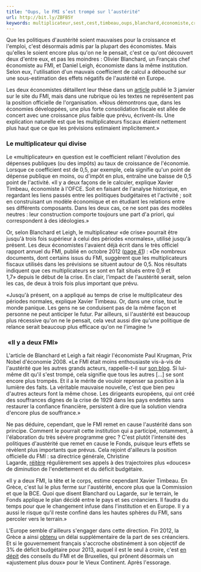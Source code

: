 ```yaml
---
title: "Oups, le FMI s’est trompé sur l’austérité"
url: http://bit.ly/ZBFB5Y
keywords: multiplicateur,sest,cest,timbeau,oups,blanchard,économiste,crise,économistes,laustérité,fmi,xavier,trompé
---
```

Que les politiques d\'austérité soient mauvaises pour la croissance et l\'emploi, c\'est désormais admis par la plupart des économistes. Mais qu\'elles le soient encore plus qu\'on ne le pensait, c\'est ce qu\'ont découvert deux d\'entre eux, et pas les moindres : Olivier Blanchard, un Français chef économiste au FMI, et Daniel Leigh, économiste dans la même institution. Selon eux, l\'utilisation d\'un mauvais coefficient de calcul a débouché sur une sous-estimation des effets négatifs de l\'austérité en Europe. 

Les deux économistes détaillent leur thèse dans un [article](http://www.imf.org/external/pubs/ft/wp/2013/wp1301.pdf) publié le 3 janvier sur le site du FMI, mais dans une rubrique où les textes ne représentent pas la position officielle de l\'organisation. «Nous démontrons que, dans les économies développées, une plus forte consolidation fiscale est allée de concert avec une croissance plus faible que prévu, écrivent-ils. Une explication naturelle est que les multiplicateurs fiscaux étaient nettement plus haut que ce que les prévisions estimaient implicitement.»

### Le multiplicateur qui divise

Le «multiplicateur» en question est le coefficient reliant l\'évolution des dépenses publiques (ou des impôts) au taux de croissance de l\'économie. Lorsque ce coefficient est de 0,5, par exemple, cela signifie qu\'un point de dépense publique en moins, ou d\'impôt en plus, entraîne une baisse de 0,5 point de l\'activité. «Il y a deux façons de le calculer, explique Xavier Timbeau, économiste à l\'OFCE. Soit en faisant de l\'analyse historique, en regardant les liens passés entre les politiques budgétaires et l\'activité ; soit en construisant un modèle économique et en étudiant les relations entre ses différents composants. Dans les deux cas, ce ne sont pas des modèles neutres : leur construction comporte toujours une part d\'a priori, qui correspondent à des idéologies.»

Or, selon Blanchard et Leigh, le multiplicateur «de crise» pourrait être jusqu\'à trois fois supérieur à celui des périodes «normales», utilisé jusqu\'à présent. Les deux économistes l\'avaient déjà écrit dans le très officiel rapport annuel du FMI, publié en octobre 2012 ([page 41](http://www.imf.org/external/pubs/ft/weo/2012/02/pdf/text.pdf)) : «De nombreux documents, dont certains issus du FMI, suggèrent que les multiplicateurs fiscaux utilisés dans les prévisions se situent autour de 0,5. Nos résultats indiquent que ces multiplicateurs se sont en fait situés entre 0,9 et 1,7» depuis le début de la crise. En clair, l\'impact de l\'austérité serait, selon les cas, de deux à trois fois plus important que prévu. 

«Jusqu\'à présent, on a appliqué au temps de crise le multiplicateur des périodes normales, explique Xavier Timbeau. Or, dans une crise, tout le monde panique. Les gens ne se conduisent pas de la même façon et personne ne peut anticiper le futur. Par ailleurs, si l\'austérité est beaucoup plus récessive qu\'on ne le pensait, cela veut aussi dire qu\'une politique de relance serait beaucoup plus efficace qu\'on ne l\'imagine !»

###  «Il y a deux FMI»

L\'article de Blanchard et Leigh a fait réagir l\'économiste Paul Krugman, Prix Nobel d\'économie 2008. «Le FMI était moins enthousiaste vis-à-vis de l\'austérité que les autres grands acteurs, rappelle-t-il sur [son blog](http://www.nytimes.com/2013/01/07/opinion/krugman-the-big-fail.html?_r=0). Si lui-même dit qu\'il s\'est trompé, cela signifie que tous les autres \[\...\] se sont encore plus trompés. Et il a le mérite de vouloir repenser sa position à la lumière des faits. La véritable mauvaise nouvelle, c\'est que bien peu d\'autres acteurs font la même chose. Les dirigeants européens, qui ont créé des souffrances dignes de la crise de 1929 dans les pays endettés sans restaurer la confiance financière, persistent à dire que la solution viendra d\'encore plus de souffrance.»

Ne pas déduire, cependant, que le FMI remet en cause l'austérité dans son principe. Comment le pourrait cette institution qui a participé, notamment, à l\'élaboration du très sévère programme grec ? C'est plutôt l'intensité des politiques d'austérité que remet en cause le Fonds, puisque leurs effets se révèlent plus importants que prévus. Cela rejoint d'ailleurs la position officielle du FMI : sa directrice générale, Christine Lagarde, [réitère](https://www.liberation.fr/economie/01012354440-lagarde-met-en-garde-contre-l-austerite) régulièrement ses appels à des trajectoires plus «douces» de diminution de l'endettement et du déficit budgétaire.

«Il y a deux FMI, la tête et le corps, estime cependant Xavier Timbeau. En Grèce, c'est lui le plus ferme sur l'austérité, encore plus que la Commission et que la BCE. Quoi que disent Blanchard ou Lagarde, sur le terrain, le Fonds applique le plan décidé entre le pays et ses créanciers. Il faudra du temps pour que le changement infuse dans l\'institution et en Europe. Il y a aussi le risque qu\'il reste confiné dans les hautes sphères du FMI, sans percoler vers le terrain.»

L'Europe semble d'ailleurs s'engager dans cette direction. Fin 2012, la Grèce a ainsi [obtenu](https://www.liberation.fr/economie/2012/12/12/la-grece-reprend-sa-dette-en-main_867222) un délai supplémentaire de la part de ses créanciers. Et si le gouvernement français s'accroche obstinément à son objectif de 3% de déficit budgétaire pour 2013, auquel il est le seul à croire, c'est [en dépit](https://www.liberation.fr/economie/2013/01/03/une-approche-differenciee-pour-la-france_871570) des conseils du FMI et de Bruxelles, qui prônent désormais un «ajustement plus doux» pour le Vieux Continent. Après l\'essorage. 
